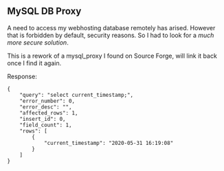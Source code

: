 ## MySQL DB Proxy

A need to access my webhosting database remotely has arised. However that is forbidden by default, security reasons. So I had to look for a _much more secure solution_.

This is a rework of a mysql_proxy I found on Source Forge, will link it back once I find it again.

Response:
```
{
    "query": "select current_timestamp;",
    "error_number": 0,
    "error_desc": "",
    "affected_rows": 1,
    "insert_id": 0,
    "field_count": 1,
    "rows": [
        {
            "current_timestamp": "2020-05-31 16:19:08"
        }
    ]
}
```
